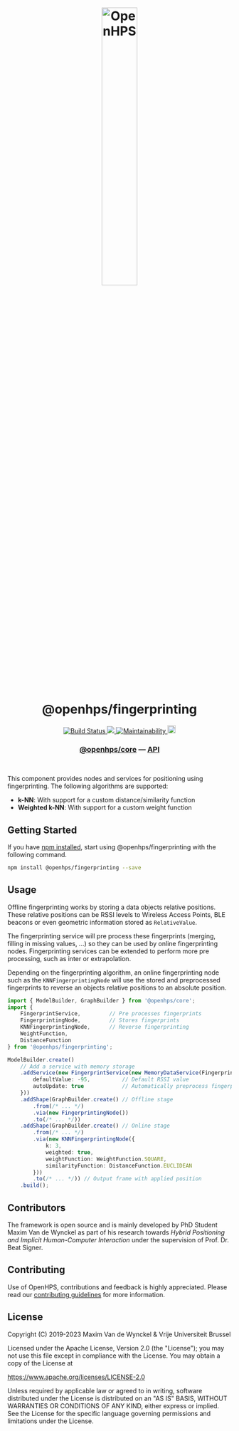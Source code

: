 <h1 align="center">
  <img alt="OpenHPS" src="https://openhps.org/images/logo_text-512.png" width="40%" /><br />
  @openhps/fingerprinting
</h1>
<p align="center">
    <a href="https://github.com/OpenHPS/openhps-fingerprinting/actions/workflows/main.yml" target="_blank">
        <img alt="Build Status" src="https://github.com/OpenHPS/openhps-fingerprinting/actions/workflows/main.yml/badge.svg">
    </a>
    <a href="https://codecov.io/gh/OpenHPS/openhps-fingerprinting">
        <img src="https://codecov.io/gh/OpenHPS/openhps-fingerprinting/branch/master/graph/badge.svg"/>
    </a>
    <a href="https://codeclimate.com/github/OpenHPS/openhps-fingerprinting/" target="_blank">
        <img alt="Maintainability" src="https://img.shields.io/codeclimate/maintainability/OpenHPS/openhps-fingerprinting">
    </a>
    <a href="https://badge.fury.io/js/@openhps%2Ffingerprinting">
        <img src="https://badge.fury.io/js/@openhps%2Ffingerprinting.svg" alt="npm version" height="18">
    </a>
</p>

<h3 align="center">
    <a href="https://github.com/OpenHPS/openhps-core">@openhps/core</a> &mdash; <a href="https://openhps.org/docs/fingerprinting">API</a>
</h3>

<br />

This component provides nodes and services for positioning using fingerprinting. The following algorithms are supported:
- **k-NN**: With support for a custom distance/similarity function
- **Weighted k-NN**: With support for a custom weight function

## Getting Started
If you have [npm installed](https://www.npmjs.com/get-npm), start using @openhps/fingerprinting with the following command.
```bash
npm install @openhps/fingerprinting --save
```

## Usage
Offline fingerprinting works by storing a data objects relative positions. These relative positions can be
RSSI levels to Wireless Access Points, BLE beacons or even geometric information stored as ```RelativeValue```.

The fingerprinting service will pre process these fingerprints (merging, filling in missing values, ...) so they
can be used by online fingerprinting nodes. Fingerprinting services can be extended to perform more pre processing, such
as inter or extrapolation.

Depending on the fingerprinting algorithm, an online fingerprinting node such as the ```KNNFingerprintingNode``` will use the
stored and preprocessed fingerprints to reverse an objects relative positions to an absolute position.

```typescript
import { ModelBuilder, GraphBuilder } from '@openhps/core';
import { 
    FingerprintService,         // Pre processes fingerprints
    FingerprintingNode,         // Stores fingerprints
    KNNFingerprintingNode,      // Reverse fingerprinting
    WeightFunction,
    DistanceFunction
} from '@openhps/fingerprinting';

ModelBuilder.create()
    // Add a service with memory storage
    .addService(new FingerprintService(new MemoryDataService(Fingerprint), {
        defaultValue: -95,          // Default RSSI value
        autoUpdate: true            // Automatically preprocess fingerprints
    }))
    .addShape(GraphBuilder.create() // Offline stage
        .from(/* ... */)
        .via(new FingerprintingNode())
        .to(/* ... */))
    .addShape(GraphBuilder.create() // Online stage
        .from(/* ... */)
        .via(new KNNFingerprintingNode({
            k: 3,
            weighted: true,
            weightFunction: WeightFunction.SQUARE,
            similarityFunction: DistanceFunction.EUCLIDEAN
        }))
        .to(/* ... */)) // Output frame with applied position
    .build();
```

## Contributors
The framework is open source and is mainly developed by PhD Student Maxim Van de Wynckel as part of his research towards *Hybrid Positioning and Implicit Human-Computer Interaction* under the supervision of Prof. Dr. Beat Signer.

## Contributing
Use of OpenHPS, contributions and feedback is highly appreciated. Please read our [contributing guidelines](CONTRIBUTING.md) for more information.

## License
Copyright (C) 2019-2023 Maxim Van de Wynckel & Vrije Universiteit Brussel

Licensed under the Apache License, Version 2.0 (the "License"); you may not use this file except in compliance with the License. You may obtain a copy of the License at

https://www.apache.org/licenses/LICENSE-2.0

Unless required by applicable law or agreed to in writing, software distributed under the License is distributed on an "AS IS" BASIS, WITHOUT WARRANTIES OR CONDITIONS OF ANY KIND, either express or implied. See the License for the specific language governing permissions and limitations under the License.